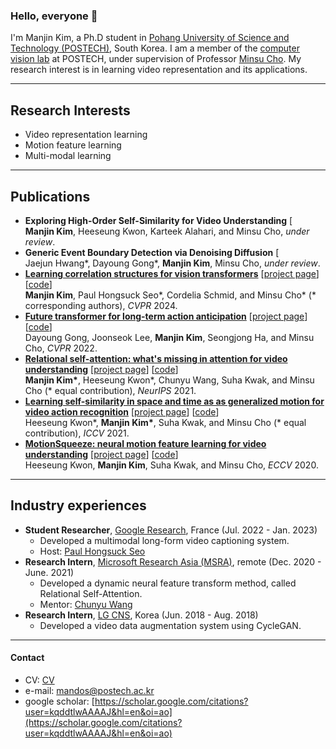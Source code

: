### Hello, everyone 👋

<!--
**KimManjin/KimManjin** is a ✨ _special_ ✨ repository because its `README.md` (this file) appears on your GitHub profile.

Here are some ideas to get you started:

- 🔭 I’m currently working on ...
- 🌱 I’m currently learning ...
- 👯 I’m looking to collaborate on ...
- 🤔 I’m looking for help with ...
- 💬 Ask me about ...
- 📫 How to reach me: ...
- 😄 Pronouns: ...
- ⚡ Fun fact: ...
-->

I'm Manjin Kim, a Ph.D student in [Pohang University of Science and Technology (POSTECH)](https://www.postech.ac.kr/eng/), South Korea. I am a member of the [computer vision lab](http://cvlab.postech.ac.kr/lab/) at POSTECH, under supervision of Professor [Minsu Cho](http://cvlab.postech.ac.kr/~mcho/). My research interest is in learning video representation and its applications.

---------------------------------------------

## Research Interests
* Video representation learning
* Motion feature learning
* Multi-modal learning

---------------------------------------------

## Publications
- **Exploring High-Order Self-Similarity for Video Understanding** &#91;  
  **Manjin Kim**, Heeseung Kwon, Karteek Alahari, and Minsu Cho, _under_ _review_.
- **Generic Event Boundary Detection via Denoising Diffusion** &#91;  
  Jaejun Hwang\*, Dayoung Gong\*, **Manjin Kim**, Minsu Cho, _under_ _review_.
- **[Learning correlation structures for vision transformers](https://arxiv.org/abs/2404.03924)** &#91;[project page](https://kimmanjin.github.io/structsa/)&#93; &#91;[code](https://github.com/KimManjin/StructViT)&#93;  
  **Manjin Kim**, Paul Hongsuck Seo\*, Cordelia Schmid, and Minsu Cho\* (* corresponding authors), _CVPR_ 2024.
- **[Future transformer for long-term action anticipation](https://arxiv.org/abs/2205.14022)** &#91;[project page](http://cvlab.postech.ac.kr/research/FUTR/)&#93; &#91;[code](https://github.com/gongda0e/FUTR)&#93;  
  Dayoung Gong, Joonseok Lee, **Manjin Kim**, Seongjong Ha, and Minsu Cho, _CVPR_ 2022.
- **[Relational self-attention: what's missing in attention for video understanding](https://arxiv.org/abs/2111.01673)** &#91;[project page](http://cvlab.postech.ac.kr/research/RSA/)&#93; \[[code](https://github.com/KimManjin/RSA)\]  
  **Manjin Kim\***, Heeseung Kwon\*, Chunyu Wang, Suha Kwak, and Minsu Cho (* equal contribution), _NeurIPS_ 2021.     
- **[Learning self-similarity in space and time as as generalized motion for video action recognition](https://arxiv.org/abs/2102.07092)** &#91;[project page](http://cvlab.postech.ac.kr/research/SELFY/)&#93; \[[code](https://github.com/arunos728/SELFY)\]  
  Heeseung Kwon\*, **Manjin Kim\***, Suha Kwak, and Minsu Cho (* equal contribution), _ICCV_ 2021.
- **[MotionSqueeze: neural motion feature learning for video understanding](https://arxiv.org/abs/2007.09933)** &#91;[project page](http://cvlab.postech.ac.kr/research/MotionSqueeze/)&#93; \[[code](https://github.com/arunos728/MotionSqueeze)\]  
  Heeseung Kwon, **Manjin Kim**, Suha Kwak, and Minsu Cho, _ECCV_ 2020.

---------------------------------------------

## Industry experiences
- **Student Researcher**, [Google Research]([https://www.microsoft.com/en-us/research/lab/microsoft-research-asia/](https://research.google/)), France (Jul. 2022 - Jan. 2023)
    + Developed a multimodal long-form video captioning system.
    + Host: [Paul Hongsuck Seo](https://phseo.github.io/)
- **Research Intern**, [Microsoft Research Asia (MSRA)](https://www.microsoft.com/en-us/research/lab/microsoft-research-asia/), remote (Dec. 2020 - June. 2021)
    + Developed a dynamic neural feature transform method, called Relational Self-Attention.
    + Mentor: [Chunyu Wang](https://www.microsoft.com/en-us/research/people/chnuwa/)
- **Research Intern**, [LG CNS](https://www.lgcns.com/EN/Home), Korea (Jun. 2018 - Aug. 2018)
    + Developed a video data augmentation system using CycleGAN.

---------------------------------------------

#### Contact
* CV: [CV](https://github.com/KimManjin/KimManjin/blob/main/ManjinKim_resume.pdf)
* e-mail: mandos@postech.ac.kr
* google scholar: [https://scholar.google.com/citations?user=kqddtlwAAAAJ&hl=en&oi=ao](https://scholar.google.com/citations?user=kqddtlwAAAAJ&hl=en&oi=ao)
